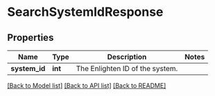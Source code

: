 # SearchSystemIdResponse


## Properties
Name | Type | Description | Notes
------------ | ------------- | ------------- | -------------
**system_id** | **int** | The Enlighten ID of the system. | 

[[Back to Model list]](../README.md#documentation-for-models) [[Back to API list]](../README.md#documentation-for-api-endpoints) [[Back to README]](../README.md)


